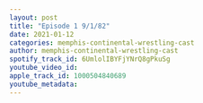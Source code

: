 ```yaml
---
layout: post
title: "Episode 1 9/1/82"
date: 2021-01-12
categories: memphis-continental-wrestling-cast
author: memphis-continental-wrestling-cast
spotify_track_id: 6UmlolIBYFjYNrQ8gPkuSg
youtube_video_id: 
apple_track_id: 1000504840689
youtube_metadata: 
---
```


